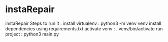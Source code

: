 # instaRepair
instaRepair
Steps to run it :
install virtualenv : python3 -m venv venv
install dependencies using requirements.txt
activate venv : . venv/bin/activate
run project : python3 main.py
